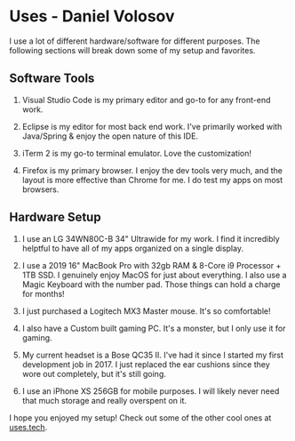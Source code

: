 # Uses - Daniel Volosov

I use a lot of different hardware/software for different purposes. The following sections will break down some of my setup and favorites.

## Software Tools

1. Visual Studio Code is my primary editor and go-to for any front-end work.

2. Eclipse is my editor for most back end work. I've primarily worked with Java/Spring & enjoy the open nature of this IDE.

3. iTerm 2 is my go-to terminal emulator. Love the customization!

4. Firefox is my primary browser. I enjoy the dev tools very much, and the layout is more effective than Chrome for me. I do test my apps on most browsers.

## Hardware Setup

1. I use an LG 34WN80C-B 34" Ultrawide for my work. I find it incredibly helptful to have all of my apps organized on a single display.

2. I use a 2019 16" MacBook Pro with 32gb RAM & 8-Core i9 Processor + 1TB SSD. I genuinely enjoy MacOS for just about everything. I also use a Magic Keyboard with the number pad. Those things can hold a charge for months!

3. I just purchased a Logitech MX3 Master mouse. It's so comfortable!

4. I also have a Custom built gaming PC. It's a monster, but I only use it for gaming.

5. My current headset is a Bose QC35 II. I've had it since I started my first development job in 2017. I just replaced the ear cushions since they wore out completely, but it's still going.

6. I use an iPhone XS 256GB for mobile purposes. I will likely never need that much storage and really overspent on it.

I hope you enjoyed my setup! Check out some of the other cool ones at [uses.tech](https://uses.tech/).
